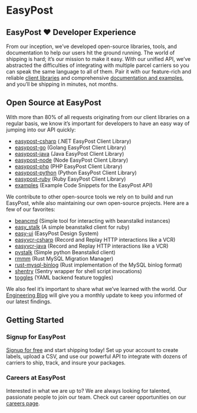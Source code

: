 # EasyPost

## EasyPost ❤️ Developer Experience

From our inception, we’ve developed open-source libraries, tools, and documentation to help our users hit the ground running. The world of shipping is hard; it’s our mission to make it easy. With our unified API, we’ve abstracted the difficulties of integrating with multiple parcel carriers so you can speak the same language to all of them. Pair it with our feature-rich and reliable [client libraries](https://www.easypost.com/docs/libraries) and comprehensive [documentation and examples](https://www.easypost.com/docs/api), and you’ll be shipping in minutes, not months.

## Open Source at EasyPost

With more than 80% of all requests originating from our client libraries on a regular basis, we know it’s important for developers to have an easy way of jumping into our API quickly:

- [easypost-csharp](https://github.com/easypost/easypost-csharp) (.NET EasyPost Client Library)
- [easypost-go](https://github.com/easypost/easypost-go) (Golang EasyPost Client Library)
- [easypost-java](https://github.com/easypost/easypost-java) (Java EasyPost Client Library)
- [easypost-node](https://github.com/easypost/easypost-node) (Node EasyPost Client Library)
- [easypost-php](https://github.com/easypost/easypost-php) (PHP EasyPost Client Library)
- [easypost-python](https://github.com/easypost/easypost-python) (Python EasyPost Client Library)
- [easypost-ruby](https://github.com/easypost/easypost-ruby) (Ruby EasyPost Client Library)
- [examples](https://github.com/easypost/examples) (Example Code Snippets for the EasyPost API)

We contribute to other open-source tools we rely on to build and run EasyPost, while also maintaining our own open-source projects. Here are a few of our favorites:

- [beancmd](https://github.com/EasyPost/beancmd) (Simple tool for interacting with beanstalkd instances)
- [easy_stalk](https://github.com/EasyPost/easy_stalk) (A simple beanstalkd client for ruby)
- [easy-ui](https://github.com/EasyPost/easy-ui) (EasyPost Design System)
- [easyvcr-csharp](https://github.com/EasyPost/easyvcr-csharp) (Record and Replay HTTP interactions like a VCR)
- [easyvcr-java](https://github.com/EasyPost/easyvcr-java) (Record and Replay HTTP interactions like a VCR)
- [pystalk](https://github.com/EasyPost/pystalk) (Simple python Beanstalkd client)
- [rmmm](https://github.com/EasyPost/rmmm) (Rust MySQL Migration Manager)
- [rust-mysql-binlog](https://github.com/EasyPost/rust-mysql-binlog) (Rust implementation of the MySQL binlog format)
- [shentry](https://github.com/EasyPost/shentry) (Sentry wrapper for shell script invocations)
- [toggles](https://github.com/EasyPost/toggles) (YAML backend feature toggles)

We also feel it’s important to share what we’ve learned with the world. Our [Engineering Blog](https://www.easypost.com/blog/engineering) will give you a monthly update to keep you informed of our latest findings.

## Getting Started

### Signup for EasyPost

[Signup for free](https://www.easypost.com/signup) and start shipping today! Set up your account to create labels, upload a CSV, and use our powerful API to integrate with dozens of carriers to ship, track, and insure your packages.

### Careers at EasyPost

Interested in what we are up to? We are always looking for talented, passionate people to join our team. Check out career opportunities on our [careers page](https://www.easypost.com/careers).
